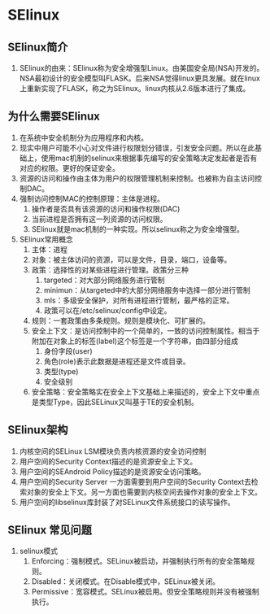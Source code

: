 # SElinux
## SElinux简介
1. SElinux的由来：SElinux称为安全增强型Linux。由美国安全局(NSA)开发的。NSA最初设计的安全模型叫FLASK。后来NSA觉得linux更具发展。就在linux上重新实现了FLASK，称之为SElinux。linux内核从2.6版本进行了集成。
## 为什么需要SElinux
1. 在系统中安全机制分为应用程序和内核。
2. 现实中用户可能不小心对文件进行权限划分错误，引发安全问题。所以在此基础上，使用mac机制的selinux来根据事先编写的安全策略决定发起者是否有对应的权限。更好的保证安全。
3. 资源的访问和操作由主体为用户的权限管理机制来控制。也被称为自主访问控制DAC。
4. 强制访问控制MAC的控制原理：主体是进程。
   1. 操作者是否具有该资源的访问和操作权限(DAC)
   2. 当前进程是否拥有这一列资源的访问权限。
   3. SElinux就是mac机制的一种实现。所以selinux称之为安全增强型。
5. SElinux常用概念
   1. 主体：进程
   2. 对象：被主体访问的资源，可以是文件，目录，端口，设备等。
   3. 政策：选择性的对某些进程进行管理。政策分三种
      1. targeted：对大部分网络服务进行管制
      2. minimun：从targeted中的大部分网络服务中选择一部分进行管制
      3. mls：多级安全保护，对所有进程进行管制，最严格的正常。
      4. 政策可以在/etc/selinux/config中设定。
   4. 规则：一套政策由多条规则。规则是模块化、可扩展的。
   5. 安全上下文：是访问控制中的一个简单的，一致的访问控制属性。相当于附加在对象上的标签(label)这个标签是一个字符串，由四部分组成
      1. 身份字段(user)
      2. 角色(role)表示此数据是进程还是文件或目录。
      3. 类型(type)
      4. 安全级别
   6. 安全策略：安全策略实在安全上下文基础上来描述的，安全上下文中重点是类型Type，因此SELinux又叫基于TE的安全机制。
## SElinux架构
1. 内核空间的SELinux LSM模块负责内核资源的安全访问控制
2. 用户空间的Security Context描述的是资源安全上下文。
3. 用户空间的SEAndroid Policy描述的是资源安全访问策略。
4. 用户空间的Security Server 一方面需要到用户空间的Security Context去检索对象的安全上下文。另一方面也需要到内核空间去操作对象的安全上下文。
5. 用户空间的libselinux库封装了对SELinux文件系统接口的读写操作。
## SElinux 常见问题
1. selinux模式
   1. Enforcing：强制模式。SELinux被启动，并强制执行所有的安全策略规则。
   2. Disabled：关闭模式。在Disable模式中，SELinux被关闭。
   3. Permissive：宽容模式。SELinux被启用。但安全策略规则并没有被强制执行。